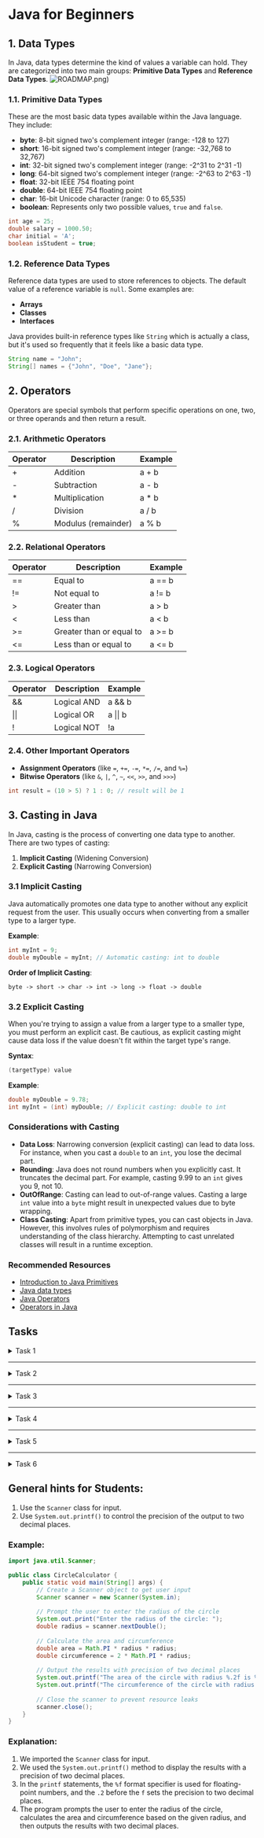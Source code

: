 
# Java for Beginners

## 1. Data Types
In Java, data types determine the kind of values a variable can hold. They are categorized into 
two main groups: **Primitive Data Types** and **Reference Data Types**.
![ROADMAP.png](..%2FImg%2Ftypes.png))

### 1.1. Primitive Data Types
These are the most basic data types available within the Java language. They include:
- **byte**: 8-bit signed two's complement integer (range: -128 to 127)
- **short**: 16-bit signed two's complement integer (range: -32,768 to 32,767)
- **int**: 32-bit signed two's complement integer (range: -2^31 to 2^31 -1)
- **long**: 64-bit signed two's complement integer (range: -2^63 to 2^63 -1)
- **float**: 32-bit IEEE 754 floating point
- **double**: 64-bit IEEE 754 floating point
- **char**: 16-bit Unicode character (range: 0 to 65,535)
- **boolean**: Represents only two possible values, `true` and `false`.

```java
int age = 25;
double salary = 1000.50;
char initial = 'A';
boolean isStudent = true;
```

### 1.2. Reference Data Types
Reference data types are used to store references to objects. The default value of 
a reference variable is `null`. Some examples are:
- **Arrays**
- **Classes**
- **Interfaces**

Java provides built-in reference types like `String` which is actually a class, but it's used so frequently that it feels like a basic data type.

```java
String name = "John";
String[] names = {"John", "Doe", "Jane"};
```

## 2. Operators
Operators are special symbols that perform specific operations on one, two, or three operands and then return a result.

### 2.1. Arithmetic Operators
| Operator | Description             | Example   |
|----------|-------------------------|-----------|
| +        | Addition                | a + b     |
| -        | Subtraction             | a - b     |
| *        | Multiplication          | a * b     |
| /        | Division                | a / b     |
| %        | Modulus (remainder)     | a % b     |

### 2.2. Relational Operators
| Operator | Description             | Example   |
|----------|-------------------------|-----------|
| ==       | Equal to                | a == b    |
| !=       | Not equal to            | a != b    |
| >        | Greater than            | a > b     |
| <        | Less than               | a < b     |
| >=       | Greater than or equal to| a >= b    |
| <=       | Less than or equal to   | a <= b    |

### 2.3. Logical Operators
| Operator | Description             | Example     |
|----------|-------------------------|-------------|
| &&       | Logical AND             | a && b      |
| \|\|     | Logical OR              | a \|\| b    |
| !        | Logical NOT             | !a          |

### 2.4. Other Important Operators
- **Assignment Operators** (like `=`, `+=`, `-=`, `*=`, `/=`, and `%=`)
- **Bitwise Operators** (like `&`, `|`, `^`, `~`, `<<`, `>>`, and `>>>`)

```java
int result = (10 > 5) ? 1 : 0; // result will be 1
```


## 3. Casting in Java
In Java, casting is the process of converting one data type to another. There are two types of casting:
1. **Implicit Casting** (Widening Conversion)
2. **Explicit Casting** (Narrowing Conversion)

### 3.1 Implicit Casting
Java automatically promotes one data type to another without any explicit request from the user. This usually occurs when converting from a smaller type to a larger type.

**Example**:
```java
int myInt = 9;
double myDouble = myInt; // Automatic casting: int to double
```

**Order of Implicit Casting**:
```
byte -> short -> char -> int -> long -> float -> double
```

### 3.2 Explicit Casting
When you're trying to assign a value from a larger type to a smaller type, you must perform an explicit cast. Be cautious, as explicit casting might cause data loss if the value doesn't fit within the target type's range.

**Syntax**:
```java
(targetType) value
```

**Example**:
```java
double myDouble = 9.78;
int myInt = (int) myDouble; // Explicit casting: double to int
```

### Considerations with Casting
- **Data Loss**: Narrowing conversion (explicit casting) can lead to data loss. For instance, when you cast a `double` to an `int`, you lose the decimal part.
- **Rounding**: Java does not round numbers when you explicitly cast. It truncates the decimal part. For example, casting 9.99 to an `int` gives you 9, not 10.
- **OutOfRange**: Casting can lead to out-of-range values. Casting a large `int` value into a `byte` might result in unexpected values due to byte wrapping.
- **Class Casting**: Apart from primitive types, you can cast objects in Java. However, this involves rules of polymorphism and requires understanding of the class hierarchy. Attempting to cast unrelated classes will result in a runtime exception.


### Recommended Resources
- [Introduction to Java Primitives](https://www.baeldung.com/java-primitives#:~:text=2.-,Primitive%20Data%20Types,objects%20and%20represent%20raw%20values.)
- [Java data types](https://www.geeksforgeeks.org/data-types-in-java/)
- [Java Operators](https://www.w3schools.com/java/java_operators.asp)
- [Operators in Java](https://www.geeksforgeeks.org/operators-in-java/)

## Tasks
<details>
  <summary>Task 1</summary>
<pre style="background-color: #333; color: lime; padding: 10px; border-radius: 5px;">

# **Temperature Converter**
## **Description:**
Write a Java program that converts temperatures between Fahrenheit and Celsius.
The user should be able to choose the conversion direction (from Fahrenheit to Celsius or from Celsius to Fahrenheit)
and then input the temperature value. The program should then display the converted temperature.
### _Input:_
FtoC  
98.6
### _Output:_
The temperature in Celsius is 37.00°C.
</pre>
</details>

---

<details>
  <summary>Task 2</summary>
<pre style="background-color: #333; color: lime; padding: 10px; border-radius: 5px;">

# **Basic Calculator for Two Integers**
## **Description:**
Write a Java program that takes two integer inputs from the user and outputs their sum, product and variance.
### _Input:_
5
3
### _Output:_
Sum: 8
Product: 15
Variance: 2
</pre>
</details>

---

<details>
  <summary>Task 3</summary>
<pre style="background-color: #333; color: lime; padding: 10px; border-radius: 5px;">

# **Name Concatenation**
## **Description:**
Write a Java program that asks the user for their first name and last name separately.
The program should then display the full name by concatenating the first and last name.
### _Input:_
John
Doe
### _Output:_
Full Name: John Doe
</pre>
</details>

---

<details>
  <summary>Task 4</summary>
<pre style="background-color: #333; color: lime; padding: 10px; border-radius: 5px;">

# **Basic String Length Checker**
## **Description:**
Write a Java program that asks the user for a word or phrase. The program should then display
the length of the inputted string.
### _Input:_
Java Rocks!
### _Output:_
Length: 11
</pre>
</details>

---

<details>
  <summary>Task 5</summary>
<pre style="background-color: #333; color: lime; padding: 10px; border-radius: 5px;">

# **Modulo Tester**
## **Description:**
Write a Java program that takes two integers, the first being the number you want to test and the second being
the divisor. The program should display the remainder when the first number is divided by the second
number using the modulo operator.
### _Input:_
10
3
### _Output:_
The remainder is 1.
</pre>
</details>

---

<details>
  <summary>Task 6</summary>
<pre style="background-color: #333; color: lime; padding: 10px; border-radius: 5px;">

# **Switching Bit Positions**
## **Description:**
Write a Java program that takes a byte (8 bits) as input. The task is to switch the positions of the 1st and 2nd bits
with the 7th and 8th bits. Display the resulting byte.
For simplicity, the input can be provided as an 8-character long string of ones and zeros.

Hints:
- Use the bitwise AND operator & to isolate certain bits.
- Use the bitwise OR operator | to combine bits.
- Use left shift << and right shift >> to move bits to the appropriate positions.
### _Input:_
11001010
### _Output:_
10101001
</pre>
</details>


## **General hints for Students:**  
1. Use the `Scanner` class for input.
2. Use `System.out.printf()` to control the precision of the output to two decimal places.
### **Example:**

```java
import java.util.Scanner;

public class CircleCalculator {
    public static void main(String[] args) {
        // Create a Scanner object to get user input
        Scanner scanner = new Scanner(System.in);
        
        // Prompt the user to enter the radius of the circle
        System.out.print("Enter the radius of the circle: ");
        double radius = scanner.nextDouble();
        
        // Calculate the area and circumference
        double area = Math.PI * radius * radius;
        double circumference = 2 * Math.PI * radius;
        
        // Output the results with precision of two decimal places
        System.out.printf("The area of the circle with radius %.2f is %.2f\n", radius, area);
        System.out.printf("The circumference of the circle with radius %.2f is %.2f\n", radius, circumference);
        
        // Close the scanner to prevent resource leaks
        scanner.close();
    }
}
```

### **Explanation:**

1. We imported the `Scanner` class for input.
2. We used the `System.out.printf()` method to display the results with a precision of two decimal places.
3. In the `printf` statements, the `%f` format specifier is used for floating-point numbers, and the `.2` before the `f` sets the precision to two decimal places.
4. The program prompts the user to enter the radius of the circle, calculates the area and circumference based on the given radius, and then outputs the results with two decimal places.
